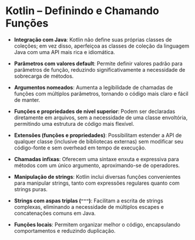 # Kotlin – Definindo e Chamando Funções

- **Integração com Java**: Kotlin não define suas próprias classes de coleções; em vez disso, aperfeiçoa as classes de coleção da linguagem Java com uma API mais rica e idiomática.

- **Parâmetros com valores default**: Permite definir valores padrão para parâmetros de função, reduzindo significativamente a necessidade de sobrecarga de métodos.

- **Argumentos nomeados**: Aumenta a legibilidade de chamadas de funções com múltiplos parâmetros, tornando o código mais claro e fácil de manter.

- **Funções e propriedades de nível superior**: Podem ser declaradas diretamente em arquivos, sem a necessidade de uma classe envoltória, permitindo uma estrutura de código mais flexível.

- **Extensões (funções e propriedades)**: Possibilitam estender a API de qualquer classe (inclusive de bibliotecas externas) sem modificar seu código-fonte e sem overhead em tempo de execução.

- **Chamadas infixas**: Oferecem uma sintaxe enxuta e expressiva para métodos com um único argumento, aproximando-se de operadores.

- **Manipulação de strings**: Kotlin inclui diversas funções convenientes para manipular strings, tanto com expressões regulares quanto com strings puras.

- **Strings com aspas triplas (`"""`)**: Facilitam a escrita de strings complexas, eliminando a necessidade de múltiplos escapes e concatenações comuns em Java.

- **Funções locais**: Permitem organizar melhor o código, encapsulando comportamentos e reduzindo duplicação.